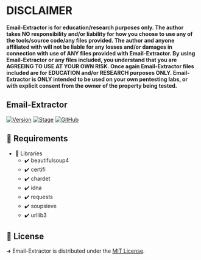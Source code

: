 # DISCLAIMER
**Email-Extractor is for education/research purposes only. The author takes NO responsibility and/or liability for how you choose to use any of the tools/source code/any files provided.
 The author and anyone affiliated with will not be liable for any losses and/or damages in connection with use of ANY files provided with Email-Extractor.
 By using Email-Extractor or any files included, you understand that you are AGREEING TO USE AT YOUR OWN RISK. Once again Email-Extractor files included are for EDUCATION and/or RESEARCH purposes ONLY.
 Email-Extractor is ONLY intended to be used on your own pentesting labs, or with explicit consent from the owner of the property being tested.** 

## Email-Extractor
[![Version](https://img.shields.io/badge/Email_Extractor-1.0-brightgreen.svg?maxAge=259200)]()
[![Stage](https://img.shields.io/badge/Release-Stable-brightgreen.svg)]()
[![GitHub](https://img.shields.io/github/license/kadzicuh/Email-Extractor)](LICENSE)

## 📃 Requirements
* 📌 Libraries
  * ✔️ beautifulsoup4
  * ✔️ certifi
  * ✔️ chardet
  * ✔️ idna
  * ✔️ requests
  * ✔️ soupsieve
  * ✔️ urllib3
  
## 📃 License
➜ Email-Extractor is distributed under the [MIT License](LICENSE).
